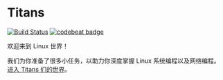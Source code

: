 # Titans

[![Build Status](https://travis-ci.com/ivanallen/Titans.svg?branch=master)](https://travis-ci.com/ivanallen/Titans)
[![codebeat badge](https://codebeat.co/badges/1b2ab1e2-fa8e-4bae-b2da-ac5f028b109f)](https://codebeat.co/projects/github-com-ivanallen-titans-master)

欢迎来到 Linux 世界！

我们为你准备了很多小任务，以助力你深度掌握 Linux 系统编程以及网络编程。[进入 Titans 们的世界](./doc/resources/README.md)。
